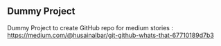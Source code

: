 ## Dummy Project
Dummy Project to create GitHub repo for medium stories : https://medium.com/@husainalbar/git-github-whats-that-67710189d7b3
